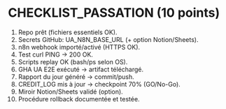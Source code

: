 # CHECKLIST_PASSATION (10 points)

1) Repo prêt (fichiers essentiels OK).
2) Secrets GitHub: UA_N8N_BASE_URL (+ option Notion/Sheets).
3) n8n webhook importé/activé (HTTPS OK).
4) Test curl PING → 200 OK.
5) Scripts replay OK (bash/ps selon OS).
6) GHA UA E2E exécuté → artifact téléchargé.
7) Rapport du jour généré → commit/push.
8) CREDIT_LOG mis à jour → checkpoint 70% (GO/No-Go).
9) Miroir Notion/Sheets validé (option).
10) Procédure rollback documentée et testée.
